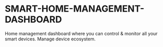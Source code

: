 # SMART-HOME-MANAGEMENT-DASHBOARD
Home management dashboard where you can control &amp; monitor all your smart devices. Manage device ecosystem.
